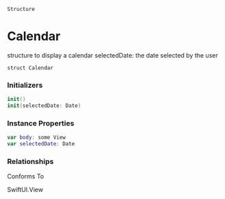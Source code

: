 `Structure`

# Calendar

structure to display a calendar selectedDate: the date selected by the user

```
struct Calendar
```

### Initializers

```swift 
init()
init(selectedDate: Date)
```

### Instance Properties

```swift
var body: some View
var selectedDate: Date
```

### Relationships
Conforms To

SwiftUI.View
